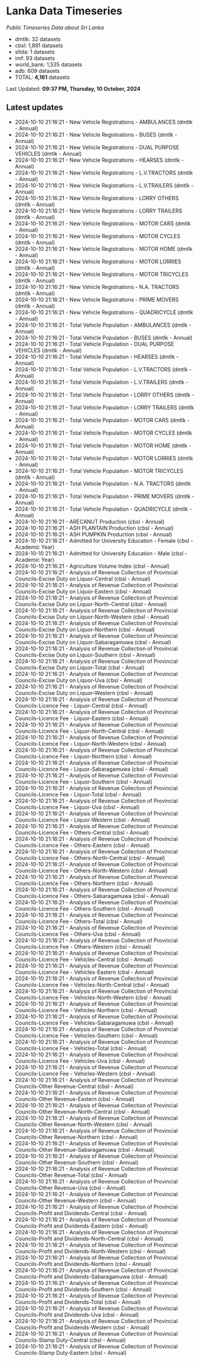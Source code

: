 # Lanka Data Timeseries
*Public Timeseries Data about Sri Lanka*

* dmtlk: 32 datasets
* cbsl: 1,891 datasets
* sltda: 1 datasets
* imf: 93 datasets
* world_bank: 1,535 datasets
* adb: 609 datasets
* TOTAL: **4,161** datasets

Last Updated: **09:37 PM, Thursday, 10 October, 2024**

## Latest updates

* 2024-10-10 21:16:21 - New Vehicle Registrations - AMBULANCES (dmtlk - Annual)
* 2024-10-10 21:16:21 - New Vehicle Registrations - BUSES (dmtlk - Annual)
* 2024-10-10 21:16:21 - New Vehicle Registrations - DUAL PURPOSE VEHICLES (dmtlk - Annual)
* 2024-10-10 21:16:21 - New Vehicle Registrations - HEARSES (dmtlk - Annual)
* 2024-10-10 21:16:21 - New Vehicle Registrations - L.V.TRACTORS (dmtlk - Annual)
* 2024-10-10 21:16:21 - New Vehicle Registrations - L.V.TRAILERS (dmtlk - Annual)
* 2024-10-10 21:16:21 - New Vehicle Registrations - LORRY OTHERS (dmtlk - Annual)
* 2024-10-10 21:16:21 - New Vehicle Registrations - LORRY TRAILERS (dmtlk - Annual)
* 2024-10-10 21:16:21 - New Vehicle Registrations - MOTOR CARS (dmtlk - Annual)
* 2024-10-10 21:16:21 - New Vehicle Registrations - MOTOR CYCLES (dmtlk - Annual)
* 2024-10-10 21:16:21 - New Vehicle Registrations - MOTOR HOME (dmtlk - Annual)
* 2024-10-10 21:16:21 - New Vehicle Registrations - MOTOR LORRIES (dmtlk - Annual)
* 2024-10-10 21:16:21 - New Vehicle Registrations - MOTOR TRICYCLES (dmtlk - Annual)
* 2024-10-10 21:16:21 - New Vehicle Registrations - N.A. TRACTORS (dmtlk - Annual)
* 2024-10-10 21:16:21 - New Vehicle Registrations - PRIME MOVERS (dmtlk - Annual)
* 2024-10-10 21:16:21 - New Vehicle Registrations - QUADRICYCLE (dmtlk - Annual)
* 2024-10-10 21:16:21 - Total Vehicle Population - AMBULANCES (dmtlk - Annual)
* 2024-10-10 21:16:21 - Total Vehicle Population - BUSES (dmtlk - Annual)
* 2024-10-10 21:16:21 - Total Vehicle Population - DUAL PURPOSE VEHICLES (dmtlk - Annual)
* 2024-10-10 21:16:21 - Total Vehicle Population - HEARSES (dmtlk - Annual)
* 2024-10-10 21:16:21 - Total Vehicle Population - L.V.TRACTORS (dmtlk - Annual)
* 2024-10-10 21:16:21 - Total Vehicle Population - L.V.TRAILERS (dmtlk - Annual)
* 2024-10-10 21:16:21 - Total Vehicle Population - LORRY OTHERS (dmtlk - Annual)
* 2024-10-10 21:16:21 - Total Vehicle Population - LORRY TRAILERS (dmtlk - Annual)
* 2024-10-10 21:16:21 - Total Vehicle Population - MOTOR CARS (dmtlk - Annual)
* 2024-10-10 21:16:21 - Total Vehicle Population - MOTOR CYCLES (dmtlk - Annual)
* 2024-10-10 21:16:21 - Total Vehicle Population - MOTOR HOME (dmtlk - Annual)
* 2024-10-10 21:16:21 - Total Vehicle Population - MOTOR LORRIES (dmtlk - Annual)
* 2024-10-10 21:16:21 - Total Vehicle Population - MOTOR TRICYCLES (dmtlk - Annual)
* 2024-10-10 21:16:21 - Total Vehicle Population - N.A. TRACTORS (dmtlk - Annual)
* 2024-10-10 21:16:21 - Total Vehicle Population - PRIME MOVERS (dmtlk - Annual)
* 2024-10-10 21:16:21 - Total Vehicle Population - QUADRICYCLE (dmtlk - Annual)
* 2024-10-10 21:16:21 - ARECANUT Production (cbsl - Annual)
* 2024-10-10 21:16:21 - ASH PLANTAIN Production (cbsl - Annual)
* 2024-10-10 21:16:21 - ASH PUMPKIN Production (cbsl - Annual)
* 2024-10-10 21:16:21 - Admitted for University Education - Female (cbsl - Academic Year)
* 2024-10-10 21:16:21 - Admitted for University Education - Male (cbsl - Academic Year)
* 2024-10-10 21:16:21 - Agriculture Volume Index (cbsl - Annual)
* 2024-10-10 21:16:21 - Analysis of Revenue Collection of Provincial Councils-Excise Duty on Liquor-Central (cbsl - Annual)
* 2024-10-10 21:16:21 - Analysis of Revenue Collection of Provincial Councils-Excise Duty on Liquor-Eastern (cbsl - Annual)
* 2024-10-10 21:16:21 - Analysis of Revenue Collection of Provincial Councils-Excise Duty on Liquor-North-Central (cbsl - Annual)
* 2024-10-10 21:16:21 - Analysis of Revenue Collection of Provincial Councils-Excise Duty on Liquor-North-Western (cbsl - Annual)
* 2024-10-10 21:16:21 - Analysis of Revenue Collection of Provincial Councils-Excise Duty on Liquor-Northern (cbsl - Annual)
* 2024-10-10 21:16:21 - Analysis of Revenue Collection of Provincial Councils-Excise Duty on Liquor-Sabaragamuwa (cbsl - Annual)
* 2024-10-10 21:16:21 - Analysis of Revenue Collection of Provincial Councils-Excise Duty on Liquor-Southern (cbsl - Annual)
* 2024-10-10 21:16:21 - Analysis of Revenue Collection of Provincial Councils-Excise Duty on Liquor-Total (cbsl - Annual)
* 2024-10-10 21:16:21 - Analysis of Revenue Collection of Provincial Councils-Excise Duty on Liquor-Uva (cbsl - Annual)
* 2024-10-10 21:16:21 - Analysis of Revenue Collection of Provincial Councils-Excise Duty on Liquor-Western (cbsl - Annual)
* 2024-10-10 21:16:21 - Analysis of Revenue Collection of Provincial Councils-Licence Fee - Liquor-Central (cbsl - Annual)
* 2024-10-10 21:16:21 - Analysis of Revenue Collection of Provincial Councils-Licence Fee - Liquor-Eastern (cbsl - Annual)
* 2024-10-10 21:16:21 - Analysis of Revenue Collection of Provincial Councils-Licence Fee - Liquor-North-Central (cbsl - Annual)
* 2024-10-10 21:16:21 - Analysis of Revenue Collection of Provincial Councils-Licence Fee - Liquor-North-Western (cbsl - Annual)
* 2024-10-10 21:16:21 - Analysis of Revenue Collection of Provincial Councils-Licence Fee - Liquor-Northern (cbsl - Annual)
* 2024-10-10 21:16:21 - Analysis of Revenue Collection of Provincial Councils-Licence Fee - Liquor-Sabaragamuwa (cbsl - Annual)
* 2024-10-10 21:16:21 - Analysis of Revenue Collection of Provincial Councils-Licence Fee - Liquor-Southern (cbsl - Annual)
* 2024-10-10 21:16:21 - Analysis of Revenue Collection of Provincial Councils-Licence Fee - Liquor-Total (cbsl - Annual)
* 2024-10-10 21:16:21 - Analysis of Revenue Collection of Provincial Councils-Licence Fee - Liquor-Uva (cbsl - Annual)
* 2024-10-10 21:16:21 - Analysis of Revenue Collection of Provincial Councils-Licence Fee - Liquor-Western (cbsl - Annual)
* 2024-10-10 21:16:21 - Analysis of Revenue Collection of Provincial Councils-Licence Fee - Others-Central (cbsl - Annual)
* 2024-10-10 21:16:21 - Analysis of Revenue Collection of Provincial Councils-Licence Fee - Others-Eastern (cbsl - Annual)
* 2024-10-10 21:16:21 - Analysis of Revenue Collection of Provincial Councils-Licence Fee - Others-North-Central (cbsl - Annual)
* 2024-10-10 21:16:21 - Analysis of Revenue Collection of Provincial Councils-Licence Fee - Others-North-Western (cbsl - Annual)
* 2024-10-10 21:16:21 - Analysis of Revenue Collection of Provincial Councils-Licence Fee - Others-Northern (cbsl - Annual)
* 2024-10-10 21:16:21 - Analysis of Revenue Collection of Provincial Councils-Licence Fee - Others-Sabaragamuwa (cbsl - Annual)
* 2024-10-10 21:16:21 - Analysis of Revenue Collection of Provincial Councils-Licence Fee - Others-Southern (cbsl - Annual)
* 2024-10-10 21:16:21 - Analysis of Revenue Collection of Provincial Councils-Licence Fee - Others-Total (cbsl - Annual)
* 2024-10-10 21:16:21 - Analysis of Revenue Collection of Provincial Councils-Licence Fee - Others-Uva (cbsl - Annual)
* 2024-10-10 21:16:21 - Analysis of Revenue Collection of Provincial Councils-Licence Fee - Others-Western (cbsl - Annual)
* 2024-10-10 21:16:21 - Analysis of Revenue Collection of Provincial Councils-Licence Fee - Vehicles-Central (cbsl - Annual)
* 2024-10-10 21:16:21 - Analysis of Revenue Collection of Provincial Councils-Licence Fee - Vehicles-Eastern (cbsl - Annual)
* 2024-10-10 21:16:21 - Analysis of Revenue Collection of Provincial Councils-Licence Fee - Vehicles-North-Central (cbsl - Annual)
* 2024-10-10 21:16:21 - Analysis of Revenue Collection of Provincial Councils-Licence Fee - Vehicles-North-Western (cbsl - Annual)
* 2024-10-10 21:16:21 - Analysis of Revenue Collection of Provincial Councils-Licence Fee - Vehicles-Northern (cbsl - Annual)
* 2024-10-10 21:16:21 - Analysis of Revenue Collection of Provincial Councils-Licence Fee - Vehicles-Sabaragamuwa (cbsl - Annual)
* 2024-10-10 21:16:21 - Analysis of Revenue Collection of Provincial Councils-Licence Fee - Vehicles-Southern (cbsl - Annual)
* 2024-10-10 21:16:21 - Analysis of Revenue Collection of Provincial Councils-Licence Fee - Vehicles-Total (cbsl - Annual)
* 2024-10-10 21:16:21 - Analysis of Revenue Collection of Provincial Councils-Licence Fee - Vehicles-Uva (cbsl - Annual)
* 2024-10-10 21:16:21 - Analysis of Revenue Collection of Provincial Councils-Licence Fee - Vehicles-Western (cbsl - Annual)
* 2024-10-10 21:16:21 - Analysis of Revenue Collection of Provincial Councils-Other Revenue-Central (cbsl - Annual)
* 2024-10-10 21:16:21 - Analysis of Revenue Collection of Provincial Councils-Other Revenue-Eastern (cbsl - Annual)
* 2024-10-10 21:16:21 - Analysis of Revenue Collection of Provincial Councils-Other Revenue-North-Central (cbsl - Annual)
* 2024-10-10 21:16:21 - Analysis of Revenue Collection of Provincial Councils-Other Revenue-North-Western (cbsl - Annual)
* 2024-10-10 21:16:21 - Analysis of Revenue Collection of Provincial Councils-Other Revenue-Northern (cbsl - Annual)
* 2024-10-10 21:16:21 - Analysis of Revenue Collection of Provincial Councils-Other Revenue-Sabaragamuwa (cbsl - Annual)
* 2024-10-10 21:16:21 - Analysis of Revenue Collection of Provincial Councils-Other Revenue-Southern (cbsl - Annual)
* 2024-10-10 21:16:21 - Analysis of Revenue Collection of Provincial Councils-Other Revenue-Total (cbsl - Annual)
* 2024-10-10 21:16:21 - Analysis of Revenue Collection of Provincial Councils-Other Revenue-Uva (cbsl - Annual)
* 2024-10-10 21:16:21 - Analysis of Revenue Collection of Provincial Councils-Other Revenue-Western (cbsl - Annual)
* 2024-10-10 21:16:21 - Analysis of Revenue Collection of Provincial Councils-Profit and Dividends-Central (cbsl - Annual)
* 2024-10-10 21:16:21 - Analysis of Revenue Collection of Provincial Councils-Profit and Dividends-Eastern (cbsl - Annual)
* 2024-10-10 21:16:21 - Analysis of Revenue Collection of Provincial Councils-Profit and Dividends-North-Central (cbsl - Annual)
* 2024-10-10 21:16:21 - Analysis of Revenue Collection of Provincial Councils-Profit and Dividends-North-Western (cbsl - Annual)
* 2024-10-10 21:16:21 - Analysis of Revenue Collection of Provincial Councils-Profit and Dividends-Northern (cbsl - Annual)
* 2024-10-10 21:16:21 - Analysis of Revenue Collection of Provincial Councils-Profit and Dividends-Sabaragamuwa (cbsl - Annual)
* 2024-10-10 21:16:21 - Analysis of Revenue Collection of Provincial Councils-Profit and Dividends-Southern (cbsl - Annual)
* 2024-10-10 21:16:21 - Analysis of Revenue Collection of Provincial Councils-Profit and Dividends-Total (cbsl - Annual)
* 2024-10-10 21:16:21 - Analysis of Revenue Collection of Provincial Councils-Profit and Dividends-Uva (cbsl - Annual)
* 2024-10-10 21:16:21 - Analysis of Revenue Collection of Provincial Councils-Profit and Dividends-Western (cbsl - Annual)
* 2024-10-10 21:16:21 - Analysis of Revenue Collection of Provincial Councils-Stamp Duty-Central (cbsl - Annual)
* 2024-10-10 21:16:21 - Analysis of Revenue Collection of Provincial Councils-Stamp Duty-Eastern (cbsl - Annual)